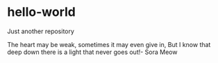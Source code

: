 # hello-world
Just another repository

The heart may be weak, sometimes it may even give in,
But I know that deep down there is a light that never goes out!- Sora
Meow
